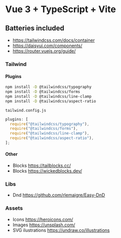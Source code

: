 # Vue 3 + TypeScript + Vite

## Batteries included

- https://tailwindcss.com/docs/container
- https://daisyui.com/components/
- https://router.vuejs.org/guide/

### Tailwind

#### Plugins

```bash
npm install -D @tailwindcss/typography
npm install -D @tailwindcss/forms
npm install -D @tailwindcss/line-clamp
npm install -D @tailwindcss/aspect-ratio

```

`tailwind.config.js`

```ts
plugins: [
  require("@tailwindcss/typography"),
  require("@tailwindcss/forms"),
  require("@tailwindcss/line-clamp"),
  require("@tailwindcss/aspect-ratio"),
];
```

#### Other

- Blocks https://tailblocks.cc/
- Blocks https://wickedblocks.dev/

### Libs

- Dnd https://github.com/rlemaigre/Easy-DnD

### Assets

- Icons https://heroicons.com/
- Images https://unsplash.com/
- SVG ilustrations https://undraw.co/illustrations
